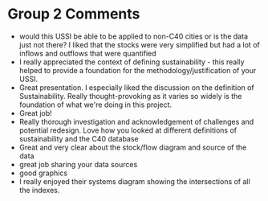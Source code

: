 
Group 2 Comments
================

- would this USSI be able to be applied to non-C40 cities or is the data just not there? I liked that the stocks were very simplified but had a lot of inflows and outflows that were quantified
- I really appreciated the context of defining sustainability - this really helped to provide a foundation for the methodology/justification of your USSI. 
- Great presentation. I especially liked the discussion on the definition of Sustainability. Really thought-provoking as it varies so widely is the foundation of what we're doing in this project. 
- Great job!
- Really thorough investigation and acknowledgement of challenges and potential redesign.  Love how you looked at different definitions of sustainability and the C40 database
- Great and very clear about the stock/flow diagram and source of the data
- great job sharing your data sources
- good graphics
- I really enjoyed their systems diagram showing the intersections of all the indexes. 
